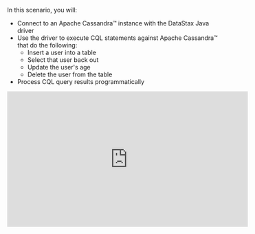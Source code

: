 In this scenario, you will:

* Connect to an Apache Cassandra™ instance with the DataStax Java driver
* Use the driver to execute CQL statements against Apache Cassandra™ that do the following:
  * Insert a user into a table
  * Select that user back out
  * Update the user's age
  * Delete the user from the table
* Process CQL query results programmatically


<iframe width="560" height="315" src="https://player.vimeo.com/video/369471675" frameborder="0" allow="accelerometer; autoplay; encrypted-media; gyroscope; picture-in-picture" allowfullscreen></iframe>
